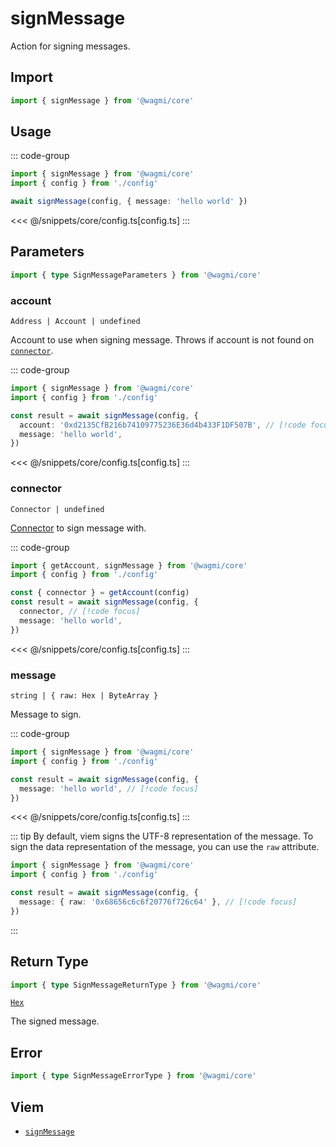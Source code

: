 <script setup>
const packageName = '@wagmi/core'
const actionName = 'signMessage'
const typeName = 'SignMessage'
</script>

# signMessage

Action for signing messages.

## Import

```ts
import { signMessage } from '@wagmi/core'
```

## Usage

::: code-group
```ts [index.ts]
import { signMessage } from '@wagmi/core'
import { config } from './config'

await signMessage(config, { message: 'hello world' })
```
<<< @/snippets/core/config.ts[config.ts]
:::

## Parameters

```ts
import { type SignMessageParameters } from '@wagmi/core'
```

### account

`Address | Account | undefined`

Account to use when signing message. Throws if account is not found on [`connector`](#connector).

::: code-group
```ts [index.ts]
import { signMessage } from '@wagmi/core'
import { config } from './config'

const result = await signMessage(config, {
  account: '0xd2135CfB216b74109775236E36d4b433F1DF507B', // [!code focus]
  message: 'hello world',
})
```
<<< @/snippets/core/config.ts[config.ts]
:::

### connector

`Connector | undefined`

[Connector](/core/api/connectors) to sign message with.

::: code-group
```ts [index.ts]
import { getAccount, signMessage } from '@wagmi/core'
import { config } from './config'

const { connector } = getAccount(config)
const result = await signMessage(config, {
  connector, // [!code focus]
  message: 'hello world',
})
```
<<< @/snippets/core/config.ts[config.ts]
:::

### message

`string | { raw: Hex | ByteArray }`

Message to sign.

::: code-group
```ts [index.ts]
import { signMessage } from '@wagmi/core'
import { config } from './config'

const result = await signMessage(config, {
  message: 'hello world', // [!code focus]
})
```
<<< @/snippets/core/config.ts[config.ts]
:::

::: tip
By default, viem signs the UTF-8 representation of the message. To sign the data representation of the message, you can use the `raw` attribute.

```ts
import { signMessage } from '@wagmi/core'
import { config } from './config'

const result = await signMessage(config, {
  message: { raw: '0x68656c6c6f20776f726c64' }, // [!code focus]
})
```
:::

## Return Type

```ts
import { type SignMessageReturnType } from '@wagmi/core'
```

[`Hex`](https://viem.sh/docs/glossary/types.html#hex)

The signed message.

## Error

```ts
import { type SignMessageErrorType } from '@wagmi/core'
```

<!--@include: @shared/mutation-imports.md-->

## Viem

- [`signMessage`](https://viem.sh/docs/actions/wallet/signMessage.html)
